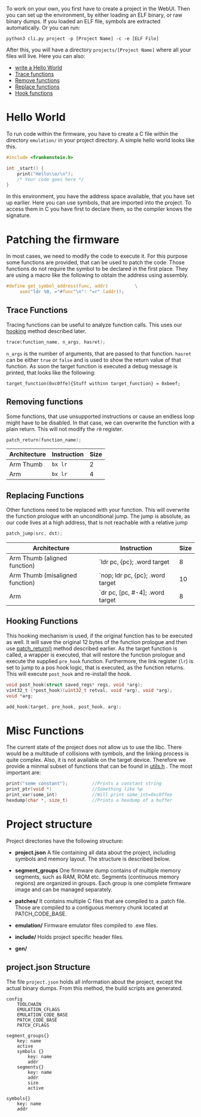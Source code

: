 To work on your own, you first have to create a project in the WebUI.
Then you can set up the environment, by either loading an ELF binary, or raw binary dumps.
If you loaded an ELF file, symbols are extracted automatically.
Or you can run:

```
python3 cli.py project -p [Project Name] -c -e [ELF File]
```

After this, you will have a directory `projects/[Project Name]` where all your files will live.
Here you can also:
- [write a Hello World](#hello-world)
- [Trace functions](#trace-functions)
- [Remove functions](#removing-functions)
- [Replace functions](#replacing-functions)
- [Hook functions](#hooking-functions)

# Hello World

To run code within the firmware, you have to create a C file within the directory `emulation/` in your project directory.
A simple hello world looks like this.

```C
#include <frankenstein.h>

int _start() {
    print("Hello\\o/\n");
    /* Your code goes here */
}
```

In this environment, you have the address space available, that you have set up earlier.
Here you can use symbols, that are imported into the project.
To access them in C you have first to declare them, so the compiler knows the signature.


# Patching the firmware

In most cases, we need to modify the code to execute it.
For this purpose some functions are provided, that can be used to patch the code.
Those functions do not require the symbol to be declared in the first place.
They are using a macro like the following to obtain the address using assembly.

```C
#define get_symbol_address(func, addr)          \
     asm("ldr %0, ="#func"\n": "=r" (addr));

```

## Trace Functions

Tracing functions can be useful to analyze function calls.
This uses our [hooking](#hooking-functions) method described later.

```C
trace(function_name, n_args, hasret);
```
`n_args` is the number of arguments, that are passed to that function.
`hasret` can be either `true` or `false` and is used to show the return value of that function.
As soon the target function is executed a debug message is printed, that looks like the following:

```
target_function(0xc0ffe){Stuff withinn target_function} = 0xbeef;
```

## Removing functions

Some functions, that use unsupported instructions or cause an endless loop might have to be disabled.
In that case, we can overwrite the function with a plain return.
This will not modify the `r0` register.

```C
patch_return(function_name);
```

Architecture | Instruction  | Size
-------------|--------------|------
Arm Thumb    | `bx lr`      | 2
Arm          | `bx lr`      | 4


## Replacing Functions

Other functions need to be replaced with your function.
This will overwrite the function prologue with an unconditional jump.
The jump is absolute, as our code lives at a high address, that is not reachable with a relative jump

```C
patch_jump(src, dst);
```

Architecture | Instruction  | Size
-------------|--------------|------
Arm Thumb (aligned function)        | `ldr pc, {pc}; .word target           | 8
Arm Thumb (misaligned function)     | `nop; ldr pc, {pc}; .word target      | 10
Arm                                 | `dr pc, [pc, #-4]; .word target       | 8

## Hooking Functions

This hooking mechanism is used, if the original function has to be executed as well.
It will save the original 12 bytes of the function prologue and then use [patch_return()](#replacing-functions) method described earlier.
As the target function is called, a wrapper is executed, that will restore the function prologue and execute the supplied `pre_hook` function.
Furthermore, the link register (`lr`) is set to jump to a pos hook logic, that is executed, as the function returns.
This will execute `post_hook` and re-install the hook.


```C
void post_hook(struct saved_regs* regs, void *arg);
vint32_t (*post_hook)(uint32_t retval, void *arg), void *arg);
void *arg;

add_hook(target, pre_hook, post_hook, arg);
```

# Misc Functions

The current state of the project does not allow us to use the libc.
There would be a multitude of collisions with symbols, and the linking process is quite complex.
Also, it is not available on the target device.
Therefore we provide a minmal subset of functions that can be found in [utils.h](../include/frankenstein/utils.h) .
The most important are:

```C
print("some constant");         //Prints a constant string
print_ptr(void *)               //Something like %p
print_var(some_int)             //Will print some_int=0xc0ffee
hexdump(char *, size_t)         //Prints a hexdump of a buffer
```



# Project structure

Project directories have the following structure:

- **project.json**
A file containing all data about the project, including symbols and memory layout. The structure is described below.

- **segment_groups**
One firmware dump contains of multiple memory segments, such as RAM, ROM etc.
Segments (continuous memory regions) are organized in groups.
Each group is one complete firmware image and can be managed separately.


- **patches/**
It contains multiple C files that are compiled to a .patch file.
Those are compiled to a contiguous memory chunk located at PATCH_CODE_BASE.

- **emulation/**
Firmware emulator files compiled to .exe files.


- **include/**
Holds project specific header files.

- **gen/**


## project.json Structure

The file `project.json` holds all information about the project, except the actual binary dumps.
From this method, the build scripts are generated.

```
config
    TOOLCHAIN
    EMULATION_CFLAGS
    EMULATION_CODE_BASE
    PATCH_CODE_BASE
    PATCH_CFLAGS

segment_groups{}
    key: name
    active
    symbols {}
        key: name
        addr
    segments{}
        key: name
        addr
        size
        active

symbols{}
    key: name
    addr
```

